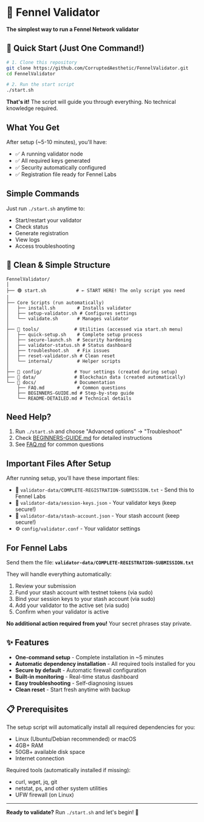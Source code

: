 # 🌱 Fennel Validator

**The simplest way to run a Fennel Network validator**

## 🚀 Quick Start (Just One Command!)

```bash
# 1. Clone this repository
git clone https://github.com/CorruptedAesthetic/FennelValidator.git
cd FennelValidator

# 2. Run the start script
./start.sh
```

**That's it!** The script will guide you through everything. No technical knowledge required.

## What You Get

After setup (~5-10 minutes), you'll have:
- ✅ A running validator node
- ✅ All required keys generated
- ✅ Security automatically configured
- ✅ Registration file ready for Fennel Labs

## Simple Commands

Just run `./start.sh` anytime to:
- Start/restart your validator
- Check status
- Generate registration
- View logs
- Access troubleshooting

## 📁 Clean & Simple Structure

```
FennelValidator/
│
├── 🟢 start.sh           # ← START HERE! The only script you need
│
├── Core Scripts (run automatically)
│   ├── install.sh        # Installs validator
│   ├── setup-validator.sh # Configures settings
│   └── validate.sh       # Manages validator
│
├── 📂 tools/             # Utilities (accessed via start.sh menu)
│   ├── quick-setup.sh    # Complete setup process
│   ├── secure-launch.sh  # Security hardening
│   ├── validator-status.sh # Status dashboard
│   ├── troubleshoot.sh   # Fix issues
│   ├── reset-validator.sh # Clean reset
│   └── internal/         # Helper scripts
│
├── 📂 config/            # Your settings (created during setup)
├── 📂 data/              # Blockchain data (created automatically)
└── 📂 docs/              # Documentation
    ├── FAQ.md            # Common questions
    ├── BEGINNERS-GUIDE.md # Step-by-step guide
    └── README-DETAILED.md # Technical details
```

## Need Help?

1. Run `./start.sh` and choose "Advanced options" → "Troubleshoot"
2. Check [BEGINNERS-GUIDE.md](docs/BEGINNERS-GUIDE.md) for detailed instructions
3. See [FAQ.md](docs/FAQ.md) for common questions

## Important Files After Setup

After running setup, you'll have these important files:
- 📄 `validator-data/COMPLETE-REGISTRATION-SUBMISSION.txt` - Send this to Fennel Labs
- 🔑 `validator-data/session-keys.json` - Your validator keys (keep secure!)
- 🏦 `validator-data/stash-account.json` - Your stash account (keep secure!)
- ⚙️ `config/validator.conf` - Your validator settings

## For Fennel Labs

Send them the file: **`validator-data/COMPLETE-REGISTRATION-SUBMISSION.txt`**

They will handle everything automatically:
1. Review your submission
2. Fund your stash account with testnet tokens (via sudo)
3. Bind your session keys to your stash account (via sudo)
4. Add your validator to the active set (via sudo)
5. Confirm when your validator is active

**No additional action required from you!** Your secret phrases stay private.

## ✨ Features

- **One-command setup** - Complete installation in ~5 minutes
- **Automatic dependency installation** - All required tools installed for you  
- **Secure by default** - Automatic firewall configuration
- **Built-in monitoring** - Real-time status dashboard
- **Easy troubleshooting** - Self-diagnosing issues
- **Clean reset** - Start fresh anytime with backup

## 📋 Prerequisites

The setup script will automatically install all required dependencies for you:
- Linux (Ubuntu/Debian recommended) or macOS
- 4GB+ RAM
- 50GB+ available disk space
- Internet connection

Required tools (automatically installed if missing):
- curl, wget, jq, git
- netstat, ps, and other system utilities
- UFW firewall (on Linux)

---

**Ready to validate?** Run `./start.sh` and let's begin! 🌱 